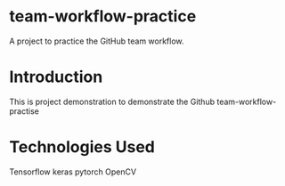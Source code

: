 # team-workflow-practice
A project to practice the GitHub team workflow.
# Introduction

This is project demonstration to demonstrate the  Github team-workflow-practise
# Technologies Used
Tensorflow
keras
pytorch
OpenCV
